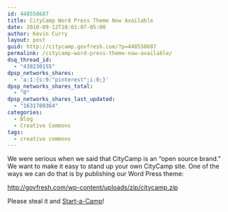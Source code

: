 ```yaml
---
id: 448558687
title: CityCamp Word Press Theme Now Available
date: 2010-09-12T18:01:07-05:00
author: Kevin Curry
layout: post
guid: http://citycamp.govfresh.com/?p=448558687
permalink: /citycamp-word-press-theme-now-available/
dsq_thread_id:
  - "438230155"
dpsp_networks_shares:
  - 'a:1:{s:9:"pinterest";i:0;}'
dpsp_networks_shares_total:
  - "0"
dpsp_networks_shares_last_updated:
  - "1631780364"
categories:
  - Blog
  - Creative Commons
tags:
  - creative commons
---
```

We were serious when we said that CityCamp is an &#8220;open source brand.&#8221; We want to make it easy to stand up your own CityCamp site. One of the ways we can do that is by publishing our Word Press theme:

<http://govfresh.com/wp-content/uploads/zip/citycamp.zip>

Please steal it and [Start-a-Camp](http://citycamp.govfresh.com/start-a-camp "start!")!